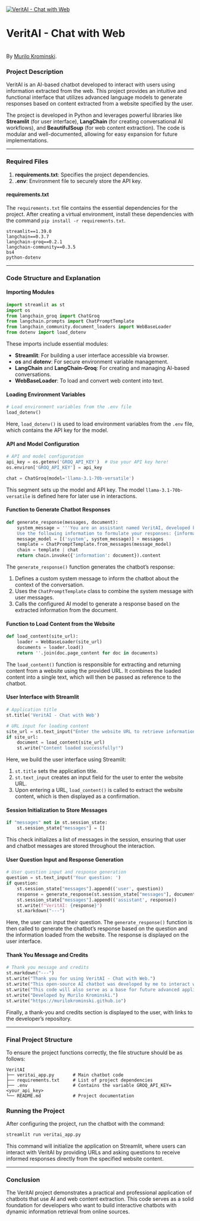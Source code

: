 <a href="https://veritai-chat-with-web.streamlit.app">
<img src="https://raw.githubusercontent.com/MuriloKrominski/VeritAI-Chat-with-Web/refs/heads/main/VeritAI-Chat-with-Web.png" alt="VeritAI - Chat with Web" style="max-width: 1280px; max-height: 640px; width: au
to; height: auto;">
</a>

# VeritAI - Chat with Web
<br>
By <a href="https://murilokrominski.github.io/autor.htm">Murilo Krominski</a>.
 

### Project Description
VeritAI is an AI-based chatbot developed to interact with users using information extracted from the web. This project provides an intuitive and functional interface that utilizes advanced language models to generate responses based on content extracted from a website specified by the user.

The project is developed in Python and leverages powerful libraries like **Streamlit** (for user interface), **LangChain** (for creating conversational AI workflows), and **BeautifulSoup** (for web content extraction). The code is modular and well-documented, allowing for easy expansion for future implementations.

---

### Required Files

1. **requirements.txt**: Specifies the project dependencies.
2. **.env**: Environment file to securely store the API key.

#### requirements.txt

The `requirements.txt` file contains the essential dependencies for the project. After creating a virtual environment, install these dependencies with the command `pip install -r requirements.txt`.

```plaintext
streamlit==1.39.0
langchain==0.3.7
langchain-groq==0.2.1
langchain-community==0.3.5
bs4
python-dotenv
```

---

### Code Structure and Explanation

#### Importing Modules

```python
import streamlit as st
import os
from langchain_groq import ChatGroq
from langchain.prompts import ChatPromptTemplate
from langchain_community.document_loaders import WebBaseLoader
from dotenv import load_dotenv
```

These imports include essential modules:

- **Streamlit**: For building a user interface accessible via browser.
- **os** and **dotenv**: For secure environment variable management.
- **LangChain** and **LangChain-Groq**: For creating and managing AI-based conversations.
- **WebBaseLoader**: To load and convert web content into text.

#### Loading Environment Variables

```python
# Load environment variables from the .env file
load_dotenv()
```

Here, `load_dotenv()` is used to load environment variables from the `.env` file, which contains the API key for the model.

#### API and Model Configuration

```python
# API and model configuration
api_key = os.getenv('GROQ_API_KEY')  # Use your API key here!
os.environ['GROQ_API_KEY'] = api_key

chat = ChatGroq(model='llama-3.1-70b-versatile')
```

This segment sets up the model and API key. The model `llama-3.1-70b-versatile` is defined here for later use in interactions.

#### Function to Generate Chatbot Responses

```python
def generate_response(messages, document):
    system_message = '''You are an assistant named VeritAI, developed by Murilo Krominski.
    Use the following information to formulate your responses: {information}'''
    message_model = [('system', system_message)] + messages
    template = ChatPromptTemplate.from_messages(message_model)
    chain = template | chat
    return chain.invoke({'information': document}).content
```

The `generate_response()` function generates the chatbot’s response:

1. Defines a custom system message to inform the chatbot about the context of the conversation.
2. Uses the `ChatPromptTemplate` class to combine the system message with user messages.
3. Calls the configured AI model to generate a response based on the extracted information from the document.

#### Function to Load Content from the Website

```python
def load_content(site_url):
    loader = WebBaseLoader(site_url)
    documents = loader.load()
    return ''.join(doc.page_content for doc in documents)
```

The `load_content()` function is responsible for extracting and returning content from a website using the provided URL. It combines the loaded content into a single text, which will then be passed as reference to the chatbot.

#### User Interface with Streamlit

```python
# Application title
st.title('VeritAI - Chat with Web')

# URL input for loading content
site_url = st.text_input("Enter the website URL to retrieve information:", value="https://murilokrominski.github.io/autor.htm")
if site_url:
    document = load_content(site_url)
    st.write("Content loaded successfully!")
```

Here, we build the user interface using Streamlit:

1. `st.title` sets the application title.
2. `st.text_input` creates an input field for the user to enter the website URL.
3. Upon entering a URL, `load_content()` is called to extract the website content, which is then displayed as a confirmation.

#### Session Initialization to Store Messages

```python
if "messages" not in st.session_state:
    st.session_state["messages"] = []
```

This check initializes a list of messages in the session, ensuring that user and chatbot messages are stored throughout the interaction.

#### User Question Input and Response Generation

```python
# User question input and response generation
question = st.text_input('Your question: ')
if question:
    st.session_state["messages"].append(('user', question))
    response = generate_response(st.session_state["messages"], document)
    st.session_state["messages"].append(('assistant', response))
    st.write(f"VeritAI: {response}")
    st.markdown("---")
```

Here, the user can input their question. The `generate_response()` function is then called to generate the chatbot’s response based on the question and the information loaded from the website. The response is displayed on the user interface.

#### Thank You Message and Credits

```python
# Thank you message and credits
st.markdown("---")
st.write("Thank you for using VeritAI - Chat with Web.")
st.write("This open-source AI chatbot was developed by me to interact with the user based on information extracted from user-provided websites, offering a concise and efficient solution for developers who will see simple, streamlined, and effective code.")
st.write("This code will also serve as a base for future advanced applications that you can check out on the [Author's Repository](https://murilokrominski.github.io).")
st.write("Developed by Murilo Krominski.")
st.write("https://murilokrominski.github.io")
```

Finally, a thank-you and credits section is displayed to the user, with links to the developer’s repository.

---

### Final Project Structure

To ensure the project functions correctly, the file structure should be as follows:

```
VeritAI
├── veritai_app.py       # Main chatbot code
├── requirements.txt     # List of project dependencies
├── .env                 # Contains the variable GROQ_API_KEY=<your_api_key>
└── README.md            # Project documentation
```

### Running the Project

After configuring the project, run the chatbot with the command:

```bash
streamlit run veritai_app.py
```

This command will initialize the application on Streamlit, where users can interact with VeritAI by providing URLs and asking questions to receive informed responses directly from the specified website content.

---

### Conclusion

The VeritAI project demonstrates a practical and professional application of chatbots that use AI and web content extraction. This code serves as a solid foundation for developers who want to build interactive chatbots with dynamic information retrieval from online sources.
